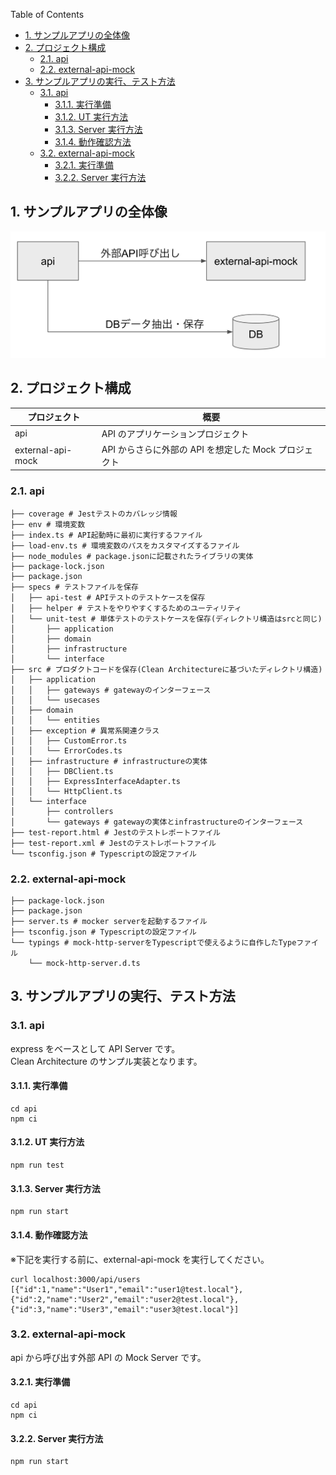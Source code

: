 
Table of Contents
- [1. サンプルアプリの全体像](#1-サンプルアプリの全体像)
- [2. プロジェクト構成](#2-プロジェクト構成)
  - [2.1. api](#21-api)
  - [2.2. external-api-mock](#22-external-api-mock)
- [3. サンプルアプリの実行、テスト方法](#3-サンプルアプリの実行テスト方法)
  - [3.1. api](#31-api)
    - [3.1.1. 実行準備](#311-実行準備)
    - [3.1.2. UT 実行方法](#312-ut-実行方法)
    - [3.1.3. Server 実行方法](#313-server-実行方法)
    - [3.1.4. 動作確認方法](#314-動作確認方法)
  - [3.2. external-api-mock](#32-external-api-mock)
    - [3.2.1. 実行準備](#321-実行準備)
    - [3.2.2. Server 実行方法](#322-server-実行方法)

## 1. サンプルアプリの全体像
![](asset/README.md_2022-09-07-14-50-51.png)

## 2. プロジェクト構成
| プロジェクト      | 概要                                                  |
| ----------------- | ----------------------------------------------------- |
| api               | API のアプリケーションプロジェクト                    |
| external-api-mock | API からさらに外部の API を想定した Mock プロジェクト |

### 2.1. api
```
├── coverage # Jestテストのカバレッジ情報
├── env # 環境変数
├── index.ts # API起動時に最初に実行するファイル
├── load-env.ts # 環境変数のパスをカスタマイズするファイル
├── node_modules # package.jsonに記載されたライブラリの実体
├── package-lock.json
├── package.json
├── specs # テストファイルを保存
│   ├── api-test # APIテストのテストケースを保存
│   ├── helper # テストをやりやすくするためのユーティリティ
│   └── unit-test # 単体テストのテストケースを保存(ディレクトリ構造はsrcと同じ)
│       ├── application
│       ├── domain
│       ├── infrastructure
│       └── interface
├── src # プロダクトコードを保存(Clean Architectureに基づいたディレクトリ構造)
│   ├── application
│   │   ├── gateways # gatewayのインターフェース
│   │   └── usecases
│   ├── domain
│   │   └── entities
│   ├── exception # 異常系関連クラス
│   │   ├── CustomError.ts
│   │   └── ErrorCodes.ts
│   ├── infrastructure # infrastructureの実体
│   │   ├── DBClient.ts
│   │   ├── ExpressInterfaceAdapter.ts
│   │   └── HttpClient.ts
│   └── interface
│       ├── controllers
│       └── gateways # gatewayの実体とinfrastructureのインターフェース
├── test-report.html # Jestのテストレポートファイル
├── test-report.xml # Jestのテストレポートファイル
└── tsconfig.json # Typescriptの設定ファイル
```

### 2.2. external-api-mock
```
├── package-lock.json
├── package.json
├── server.ts # mocker serverを起動するファイル
├── tsconfig.json # Typescriptの設定ファイル
└── typings # mock-http-serverをTypescriptで使えるように自作したTypeファイル
    └── mock-http-server.d.ts
```

## 3. サンプルアプリの実行、テスト方法

### 3.1. api

express をベースとして API Server です。  
Clean Architecture のサンプル実装となります。

#### 3.1.1. 実行準備

```
cd api
npm ci
```

#### 3.1.2. UT 実行方法

```
npm run test
```

#### 3.1.3. Server 実行方法

```
npm run start
```

#### 3.1.4. 動作確認方法

※下記を実行する前に、external-api-mock を実行してください。

```
curl localhost:3000/api/users
[{"id":1,"name":"User1","email":"user1@test.local"},{"id":2,"name":"User2","email":"user2@test.local"},{"id":3,"name":"User3","email":"user3@test.local"}]
```

### 3.2. external-api-mock

api から呼び出す外部 API の Mock Server です。

#### 3.2.1. 実行準備

```
cd api
npm ci
```

#### 3.2.2. Server 実行方法

```
npm run start
```
